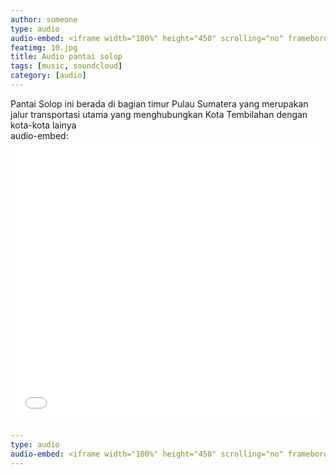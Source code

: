 ```yaml
---
author: someone
type: audio
audio-embed: <iframe width="100%" height="450" scrolling="no" frameborder="no" source src="LAGU ZAPIN - PANTAI SOLOP.ogg"></iframe>
featimg: 10.jpg
title: Audio pantai solop
tags: [music, soundcloud]
category: [audio]
---
```

Pantai Solop ini berada di bagian timur Pulau Sumatera yang merupakan jalur transportasi utama 
yang menghubungkan Kota Tembilahan dengan kota-kota lainya 
<br>
audio-embed: <iframe width="100%" height="450" scrolling="no" frameborder="no" source src="LAGU ZAPIN - PANTAI SOLOP.ogg"></iframe>

```yml
---
type: audio
audio-embed: <iframe width="100%" height="450" scrolling="no" frameborder="no"  source src="LAGU ZAPIN - PANTAI SOLOP.ogg"></iframe>
---
```